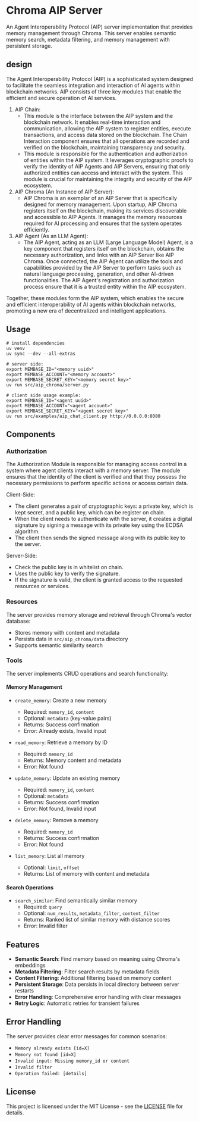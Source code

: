 # Chroma AIP Server

An Agent Interoperability Protocol (AIP) server implementation that provides memory management through Chroma. This server enables semantic memory search, metadata filtering, and memory management with persistent storage.

## design

The Agent Interoperability Protocol (AIP) is a sophisticated system designed to facilitate the seamless integration and interaction of AI agents within blockchain networks. AIP consists of three key modules that enable the efficient and secure operation of AI services.

1. AIP Chain:
   - This module is the interface between the AIP system and the blockchain network. It enables real-time interaction and communication, allowing the AIP system to register entities, execute transactions, and access data stored on the blockchain. The Chain Interaction component ensures that all operations are recorded and verified on the blockchain, maintaining transparency and security.
   - This module is responsible for the authentication and authorization of entities within the AIP system. It leverages cryptographic proofs to verify the identity of AIP Agents and AIP Servers, ensuring that only authorized entities can access and interact with the system. This module is crucial for maintaining the integrity and security of the AIP ecosystem.
2. AIP Chroma (An Instance of AIP Server):
   - AIP Chroma is an exemplar of an AIP Server that is specifically designed for memory management. Upon startup, AIP Chroma registers itself on the blockchain, making its services discoverable and accessible to AIP Agents. It manages the memory resources required for AI processing and ensures that the system operates efficiently.
3. AIP Agent (As an LLM Agent):
   - The AIP Agent, acting as an LLM (Large Language Model) Agent, is a key component that registers itself on the blockchain, obtains the necessary authorization, and links with an AIP Server like AIP Chroma. Once connected, the AIP Agent can utilize the tools and capabilities provided by the AIP Server to perform tasks such as natural language processing, generation, and other AI-driven functionalities. The AIP Agent's registration and authorization process ensure that it is a trusted entity within the AIP ecosystem.

Together, these modules form the AIP system, which enables the secure and efficient interoperability of AI agents within blockchain networks, promoting a new era of decentralized and intelligent applications.

## Usage

```shell
# install dependencies
uv venv
uv sync --dev --all-extras

# server side:
export MEMBASE_ID="<memory uuid>"
export MEMBASE_ACCOUNT="<memory account>"
export MEMBASE_SECRET_KEY="<memory secret key>"
uv run src/aip_chroma/server.py

# client side usage example:
export MEMBASE_ID="<agent uuid>"
export MEMBASE_ACCOUNT="<agent account>"
export MEMBASE_SECRET_KEY="<agent secret key>"
uv run src/examples/aip_chat_client.py http://0.0.0.0:8080
```

## Components

### Authorization

The Authorization Module is responsible for managing access control in a system where agent clients interact with a memory server. The module ensures that the identity of the client is verified and that they possess the necessary permissions to perform specific actions or access certain data.

Client-Side:

- The client generates a pair of cryptographic keys: a private key, which is kept secret, and a public key, which can be register on chain.
- When the client needs to authenticate with the server, it creates a digital signature by signing a message with its private key using the ECDSA algorithm.
- The client then sends the signed message along with its public key to the server.

Server-Side:

- Check the public key is in whitelist on chain.
- Uses the public key to verify the signature.
- If the signature is valid, the client is granted access to the requested resources or services.

### Resources

The server provides memory storage and retrieval through Chroma's vector database:

- Stores memory with content and metadata
- Persists data in `src/aip_chroma/data` directory
- Supports semantic similarity search

### Tools

The server implements CRUD operations and search functionality:

#### Memory Management

- `create_memory`: Create a new memory

  - Required: `memory_id`, `content`
  - Optional: `metadata` (key-value pairs)
  - Returns: Success confirmation
  - Error: Already exists, Invalid input

- `read_memory`: Retrieve a memory by ID

  - Required: `memory_id`
  - Returns: Memory content and metadata
  - Error: Not found

- `update_memory`: Update an existing memory

  - Required: `memory_id`, `content`
  - Optional: `metadata`
  - Returns: Success confirmation
  - Error: Not found, Invalid input

- `delete_memory`: Remove a memory

  - Required: `memory_id`
  - Returns: Success confirmation
  - Error: Not found

- `list_memory`: List all memory
  - Optional: `limit`, `offset`
  - Returns: List of memory with content and metadata

#### Search Operations

- `search_similar`: Find semantically similar memory
  - Required: `query`
  - Optional: `num_results`, `metadata_filter`, `content_filter`
  - Returns: Ranked list of similar memory with distance scores
  - Error: Invalid filter

## Features

- **Semantic Search**: Find memory based on meaning using Chroma's embeddings
- **Metadata Filtering**: Filter search results by metadata fields
- **Content Filtering**: Additional filtering based on memory content
- **Persistent Storage**: Data persists in local directory between server restarts
- **Error Handling**: Comprehensive error handling with clear messages
- **Retry Logic**: Automatic retries for transient failures

## Error Handling

The server provides clear error messages for common scenarios:

- `Memory already exists [id=X]`
- `Memory not found [id=X]`
- `Invalid input: Missing memory_id or content`
- `Invalid filter`
- `Operation failed: [details]`

## License

This project is licensed under the MIT License - see the [LICENSE](LICENSE) file for details.
